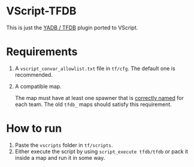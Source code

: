 # VScript-TFDB

This is just the [YADB / TFDB](https://github.com/x07x08/TF2-Dodgeball-Modified) plugin ported to VScript.

# Requirements

1. A `vscript_convar_allowlist.txt` file in `tf/cfg`. The default one is recommended.
2. A compatible map.

   The map must have at least one spawner that is [correctly named](https://github.com/x07x08/VScript-TFDB/blob/179e7fdfad3b96848aed4d2c0d7f3e34ff4d2c9d/vscripts/tfdb/tfdb.nut#L300) for each team. The old `tfdb_` maps should satisfy this requirement.

# How to run

1. Paste the `vscripts` folder in `tf/scripts`.
2. Either execute the script by using `script_execute tfdb/tfdb` or pack it inside a map and run it in some way.
